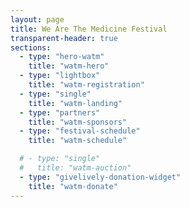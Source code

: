```yaml
---
layout: page
title: We Are The Medicine Festival
transparent-header: true
sections:
  - type: "hero-watm"
    title: "watm-hero"
  - type: "lightbox"
    title: "watm-registration"
  - type: "single"
    title: "watm-landing"
  - type: "partners"
    title: "watm-sponsors"
  - type: "festival-schedule"
    title: "watm-schedule"

  # - type: "single"
  #   title: "watm-auction"
  - type: "givelively-donation-widget"
    title: "watm-donate"
---
```

